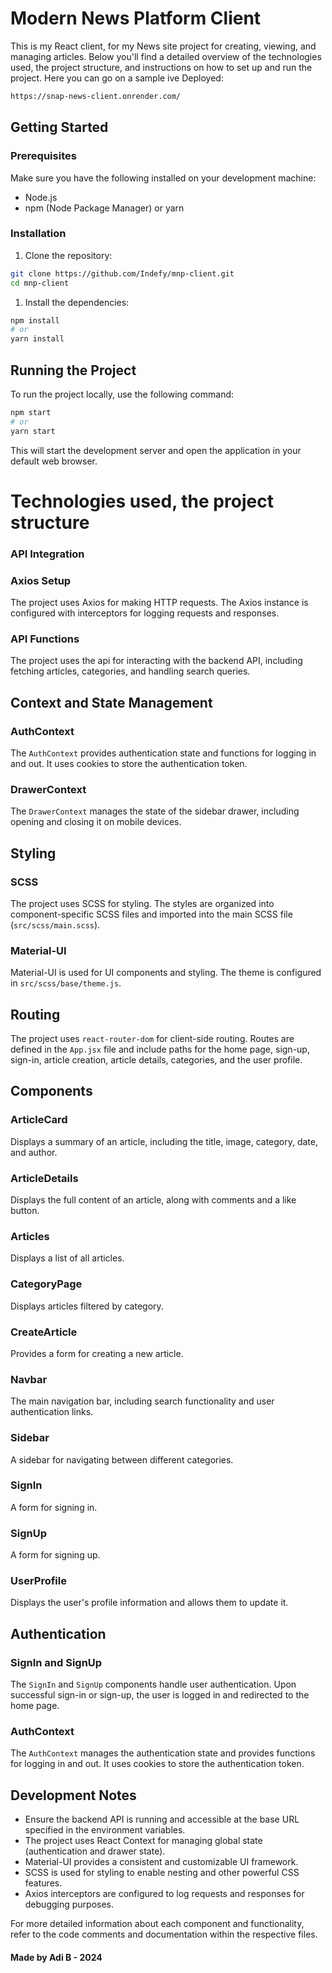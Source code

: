# Modern News Platform Client
 This is my React client, for my News site project for creating, viewing, and managing articles. Below you'll find a detailed overview of the technologies used, the project structure, and instructions on how to set up and run the project.
 Here you can go on a sample ive Deployed: 

 ```bash
 https://snap-news-client.onrender.com/
```

## Getting Started

### Prerequisites

Make sure you have the following installed on your development machine:

- Node.js
- npm (Node Package Manager) or yarn

### Installation

1. Clone the repository:
```bash
git clone https://github.com/Indefy/mnp-client.git
cd mnp-client
```
1. Install the dependencies:
```bash
npm install
# or
yarn install
```

## Running the Project

To run the project locally, use the following command:
```bash
npm start 
# or
yarn start
```
This will start the development server and open the application in your default web browser.<br>

Technologies used, the project structure
===============

### API Integration
### Axios Setup

The project uses Axios for making HTTP requests. The Axios instance is configured with interceptors for logging requests and responses.

### API Functions
The project uses the api for interacting with the backend API, including fetching articles, categories, and handling search queries.

## Context and State Management

### AuthContext
The `AuthContext` provides authentication state and functions for logging in and out. It uses cookies to store the authentication token.

### DrawerContext
The `DrawerContext` manages the state of the sidebar drawer, including opening and closing it on mobile devices.

## Styling

### SCSS
The project uses SCSS for styling. The styles are organized into component-specific SCSS files and imported into the main SCSS file (`src/scss/main.scss`).

### Material-UI
Material-UI is used for UI components and styling. The theme is configured in `src/scss/base/theme.js`.

## Routing
The project uses `react-router-dom` for client-side routing. Routes are defined in the `App.jsx` file and include paths for the home page, sign-up, sign-in, article creation, article details, categories, and the user profile.

## Components

### ArticleCard
Displays a summary of an article, including the title, image, category, date, and author.

### ArticleDetails
Displays the full content of an article, along with comments and a like button.

### Articles
Displays a list of all articles.

### CategoryPage
Displays articles filtered by category.

### CreateArticle
Provides a form for creating a new article.

### Navbar
The main navigation bar, including search functionality and user authentication links.

### Sidebar
A sidebar for navigating between different categories.

### SignIn
A form for signing in.

### SignUp
A form for signing up.

### UserProfile
Displays the user's profile information and allows them to update it.

## Authentication

### SignIn and SignUp
The `SignIn` and `SignUp` components handle user authentication. Upon successful sign-in or sign-up, the user is logged in and redirected to the home page.

### AuthContext
The `AuthContext` manages the authentication state and provides functions for logging in and out. It uses cookies to store the authentication token.

## Development Notes

-   Ensure the backend API is running and accessible at the base URL specified in the environment variables.
-   The project uses React Context for managing global state (authentication and drawer state).
-   Material-UI provides a consistent and customizable UI framework.
-   SCSS is used for styling to enable nesting and other powerful CSS features.
-   Axios interceptors are configured to log requests and responses for debugging purposes.

For more detailed information about each component and functionality, refer to the code comments and documentation within the respective files.


#### Made by Adi B - 2024
